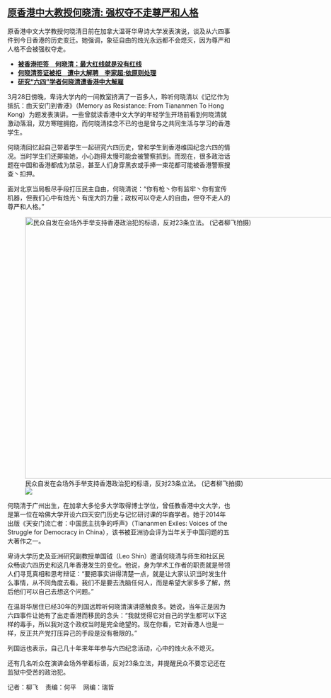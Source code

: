 <!--1711730340000-->
[原香港中大教授何晓清: 强权夺不走尊严和人格](https://www.rfa.org/mandarin/yataibaodao/gangtai/lf-03292024123242.html)
------

<p>原香港中文大学教授何晓清日前在加拿大温哥华卑诗大学发表演说，谈及从六四事件到今日香港的历史变迁。她强调，象征自由的烛光永远都不会熄灭，因为尊严和人格不会被强权夺走。</p><ul><li><strong><span class="result-title"><a class="state-published" href="https://www.rfa.org/mandarin/yataibaodao/gangtai/lf-11012023140340.html">被香港拒签　何晓清：最大红线就是没有红线</a></span></strong></li><li><strong><span class="result-title"><a class="state-published" href="https://www.rfa.org/mandarin/Xinwen/cmh2-10312023015951.html">何晓清签证被拒　遭中大解聘　李家超:依原则处理</a></span></strong></li><li><strong><span class="result-title"><a class="state-published" href="https://www.rfa.org/mandarin/Xinwen/3-10282023114809.html">研究“六四”学者何晓清遭香港中大解雇</a></span></strong><strong><span class="result-title"></span></strong></li></ul><p>3月28日傍晚，卑诗大学内的一间教室挤满了一百多人，聆听何晓清以《记忆作为抵抗：由天安门到香港》（Memory as Resistance: From Tiananmen To Hong Kong）为题发表演讲。一些曾就读香港中文大学的年轻学生开场前看到何晓清就激动落泪，双方寒暄拥抱，而何晓清挂念不已的也是曾与之共同生活与学习的香港学生。</p><p>何晓清回忆起自己带着学生一起研究六四历史，曾和学生到香港维园纪念六四的情况。当时学生们还揶揄她，小心跑得太慢可能会被警察抓到。而现在，很多政治话题在中国和香港都成为禁忌，甚至人们身穿黑衣或手捧一束花都可能被香港警察搜查丶扣押。</p><p>面对北京当局极尽手段打压民主自由，何晓清说：“你有枪丶你有监牢丶你有宣传机器，但我们心中有烛光丶有庞大的力量；政权可以夺走人的自由，但夺不走人的尊严和人格。”</p><p><figure class="image-richtext image-inline captioned" style="width:1280px;"><img alt="民众自发在会场外手举支持香港政治犯的标语，反对23条立法。   (记者柳飞拍摄)" height="591" src="https://www.rfa.org/mandarin/yataibaodao/gangtai/lf-03292024123242.html/he2.jpg/@@images/8b3ad7b5-0364-4488-bce2-2e399fe42d6f.jpeg" title="He2.jpg" width="1280"/><figcaption class="image-caption">民众自发在会场外手举支持香港政治犯的标语，反对23条立法。   (记者柳飞拍摄)</figcaption><small></small><div id="zoomattribute"><a data-caption="民众自发在会场外手举支持香港政治犯的标语，反对23条立法。   (记者柳飞拍摄)" data-fancybox="" href="https://www.rfa.org/mandarin/yataibaodao/gangtai/lf-03292024123242.html/he2.jpg" id="single_image" title="民众自发在会场外手举支持香港政治犯的标语，反对23条立法。   (记者柳飞拍摄)"><img src="/++plone++rfa-resources/img/icon-zoom.png"/></a></div></figure></p><p>何晓清于广州出生，在加拿大多伦多大学取得博士学位，曾任教香港中文大学，也是第一位在哈佛大学开设六四天安门历史与记忆研讨课的华裔学者。她于2014年出版《天安门流亡者：中国民主抗争的呼声》（Tiananmen Exiles: Voices of the Struggle for Democracy in China），该书被亚洲协会评为当年关于中国问题的五大著作之一。</p><p>卑诗大学历史及亚洲研究副教授单国钺（Leo Shin）邀请何晓清与师生和社区民众畅谈六四历史和这几年香港发生的变化。他说，身为学术工作者的职责就是带领人们寻觅真相和思考辩证：“要把事实讲得清楚一点，就是让大家认识当时发生什么事情，从不同角度去看。我们不是要去洗脑任何人，而是希望大家多多了解，然后他们可以自己去想这个问题。”</p><p>在温哥华居住已经30年的列国远聆听何晓清演讲感触良多。她说，当年正是因为六四事件让她有了出走香港而移民的念头：“我就觉得它对自己的学生都可以下这样的毒手，所以我对这个政权当时是完全绝望的。现在你看，它对香港人也是一样，反正共产党打压异己的手段是没有极限的。”</p><p>列国远也表示，自己几十年来年年参与六四纪念活动，心中的烛火永不熄灭。</p><p>还有几名听众在演讲会场外举着标语，反对23条立法，并提醒民众不要忘记还在监狱中受苦的政治犯。</p><p>记者：柳飞    责编：何平    网编：瑞哲</p>
